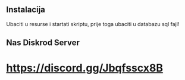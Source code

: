 ## Instalacija

Ubaciti u resurse i startati skriptu, prije toga ubaciti u databazu sql fajl!

## Nas Diskrod Server
# https://discord.gg/Jbqfsscx8B